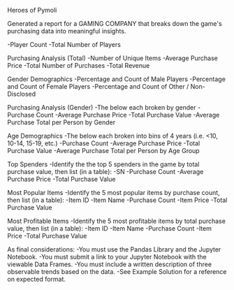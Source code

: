 Heroes of Pymoli

Generated a report for a GAMING COMPANY that breaks down the game's purchasing data into meaningful insights.

-Player Count
   -Total Number of Players


Purchasing Analysis (Total)
-Number of Unique Items
-Average Purchase Price
-Total Number of Purchases
-Total Revenue


Gender Demographics
-Percentage and Count of Male Players
-Percentage and Count of Female Players
-Percentage and Count of Other / Non-Disclosed


Purchasing Analysis (Gender)
-The below each broken by gender
    -Purchase Count
    -Average Purchase Price
    -Total Purchase Value
    -Average Purchase Total per Person by Gender


Age Demographics
-The below each broken into bins of 4 years (i.e. <10, 10-14, 15-19, etc.)
    -Purchase Count
    -Average Purchase Price
    -Total Purchase Value
    -Average Purchase Total per Person by Age Group


Top Spenders
-Identify the the top 5 spenders in the game by total purchase value, then list (in a table):
    -SN
    -Purchase Count
    -Average Purchase Price
    -Total Purchase Value


Most Popular Items
-Identify the 5 most popular items by purchase count, then list (in a table):
    -Item ID
    -Item Name
    -Purchase Count
    -Item Price
    -Total Purchase Value


Most Profitable Items
-Identify the 5 most profitable items by total purchase value, then list (in a table):
    -Item ID
    -Item Name
    -Purchase Count
    -Item Price
    -Total Purchase Value


As final considerations:
-You must use the Pandas Library and the Jupyter Notebook.
-You must submit a link to your Jupyter Notebook with the viewable Data Frames.
-You must include a written description of three observable trends based on the data.
-See Example Solution for a reference on expected format.
